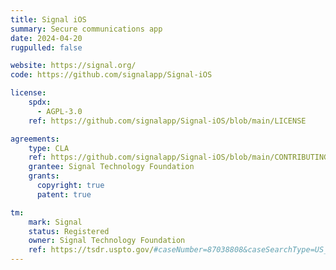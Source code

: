 ```yaml
---
title: Signal iOS
summary: Secure communications app
date: 2024-04-20
rugpulled: false

website: https://signal.org/
code: https://github.com/signalapp/Signal-iOS

license:
    spdx:
      - AGPL-3.0
    ref: https://github.com/signalapp/Signal-iOS/blob/main/LICENSE

agreements:
    type: CLA
    ref: https://github.com/signalapp/Signal-iOS/blob/main/CONTRIBUTING.md
    grantee: Signal Technology Foundation
    grants:
      copyright: true
      patent: true

tm:
    mark: Signal
    status: Registered
    owner: Signal Technology Foundation
    ref: https://tsdr.uspto.gov/#caseNumber=87038808&caseSearchType=US_APPLICATION&caseType=DEFAULT&searchType=statusSearch
---
```

